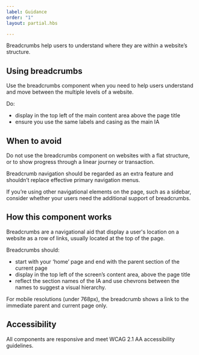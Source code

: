 ```yaml
---
label: Guidance
order: "1"
layout: partial.hbs

---
```

Breadcrumbs help users to understand where they are within a website’s structure.

## Using breadcrumbs

Use the breadcrumbs component when you need to help users understand and move between the multiple levels of a website.

Do:

* display in the top left of the main content area above the page title
* ensure you use the same labels and casing as the main IA

## When to avoid

Do not use the breadcrumbs component on websites with a flat structure, or to show progress through a linear journey or transaction.

Breadcrumb navigation should be regarded as an extra feature and shouldn’t replace effective primary navigation menus.

If you’re using other navigational elements on the page, such as a sidebar, consider whether your users need the additional support of breadcrumbs.

## How this component works

Breadcrumbs are a navigational aid that display a user's location on a website as a row of links, usually located at the top of the page.

Breadcrumbs should:

* start with your ‘home’ page and end with the parent section of the current page
* display in the top left of the screen’s content area, above the page title
* reflect the section names of the IA and use chevrons between the names to suggest a visual hierarchy.

For mobile resolutions (under 768px), the breadcrumb shows a link to the immediate parent and current page only.

## Accessibility

All components are responsive and meet WCAG 2.1 AA accessibility guidelines.